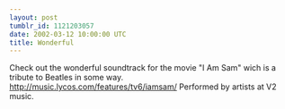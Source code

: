 ```yaml
---
layout: post
tumblr_id: 1121203057
date: 2002-03-12 10:00:00 UTC
title: Wonderful
---
```


Check out the wonderful soundtrack for the movie "I Am Sam" wich is a tribute to Beatles in some way. http://music.lycos.com/features/tv6/iamsam/ Performed by artists at V2 music.
